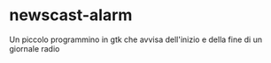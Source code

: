 newscast-alarm
==============

Un piccolo programmino in gtk che avvisa dell'inizio e della fine di un giornale radio
